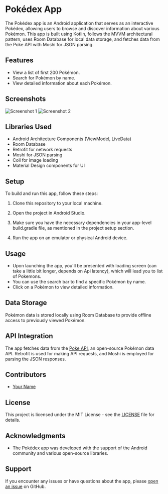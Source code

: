 # Pokédex App

The Pokédex app is an Android application that serves as an interactive Pokédex, allowing users to browse and discover information about various Pokémon. This app is built using Kotlin, follows the MVVM architectural pattern, uses Room Database for local data storage, and fetches data from the Poke API with Moshi for JSON parsing.

## Features

- View a list of first 200 Pokémon.
- Search for Pokémon by name.
- View detailed information about each Pokémon.

## Screenshots

![Screenshot 1](Screenshot_20231026-122750.png)
![Screenshot 2](screenshot2.png)

## Libraries Used

- Android Architecture Components (ViewModel, LiveData)
- Room Database
- Retrofit for network requests
- Moshi for JSON parsing
- Coil for image loading
- Material Design components for UI

## Setup

To build and run this app, follow these steps:

1. Clone this repository to your local machine.

2. Open the project in Android Studio.

3. Make sure you have the necessary dependencies in your app-level build.gradle file, as mentioned in the project setup section.

4. Run the app on an emulator or physical Android device.

## Usage

- Upon launching the app, you'll be presented with loading screen (can take a little bit longer, depends on Api latency), which will lead you to list of Pokemons.
- You can use the search bar to find a specific Pokémon by name.
- Click on a Pokémon to view detailed information.

## Data Storage

Pokémon data is stored locally using Room Database to provide offline access to previously viewed Pokémon.

## API Integration

The app fetches data from the [Poke API](https://pokeapi.co/), an open-source Pokémon data API. Retrofit is used for making API requests, and Moshi is employed for parsing the JSON responses.

## Contributors

- [Your Name](https://github.com/momabogun)

## License

This project is licensed under the MIT License - see the [LICENSE](LICENSE) file for details.

## Acknowledgments

- The Pokédex app was developed with the support of the Android community and various open-source libraries.

## Support

If you encounter any issues or have questions about the app, please [open an issue](https://github.com/momabogun/issues) on GitHub.
